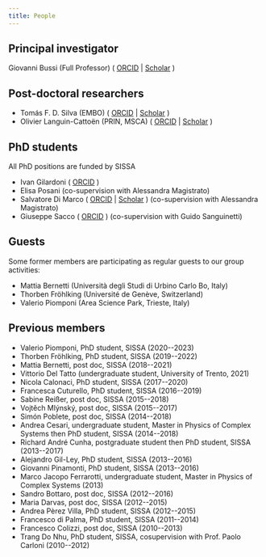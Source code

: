 ```yaml
---
title: People
---
```


## Principal investigator

Giovanni Bussi (Full Professor)
(
[ORCID](https://orcid.org/0000-0001-9216-5782) |
[Scholar](https://scholar.google.com/citations?user=8qk_P2YAAAAJ)
)


## Post-doctoral researchers

- Tomás F. D. Silva (EMBO) 
  (
  [ORCID](https://orcid.org/0000-0003-4608-2673) |
  [Scholar](https://scholar.google.com/citations?user=WHFaAK8AAAAJ)
  )
- Olivier Languin-Cattoën (PRIN, MSCA)
  (
  [ORCID](https://orcid.org/0000-0002-0486-9841) |
  [Scholar](https://scholar.google.com/citations?user=ovntaA8AAAAJ)
  )

## PhD students

All PhD positions are funded by SISSA

- Ivan Gilardoni
  (
  [ORCID](https://orcid.org/0000-0002-7504-9840)
  )
- Elisa Posani (co-supervision with Alessandra Magistrato)
- Salvatore Di Marco
  (
  [ORCID](https://orcid.org/0009-0008-5365-9446) |
  [Scholar](https://scholar.google.com/citations?hl=en&user=5twQfMUAAAAJ)
  ) (co-supervision with Alessandra Magistrato)
- Giuseppe Sacco
  (
  [ORCID](https://orcid.org/0009-0001-0594-8349)
  ) (co-supervision with Guido Sanguinetti)

## Guests

Some former members are participating as regular guests to our group activities:

- Mattia Bernetti (Università degli Studi di Urbino Carlo Bo, Italy)
- Thorben Fröhlking (Université de Genève, Switzerland)
- Valerio Piomponi (Area Science Park, Trieste, Italy)

## Previous members

- Valerio Piomponi, PhD student, SISSA (2020--2023)
- Thorben Fröhlking, PhD student, SISSA (2019--2022)
- Mattia Bernetti, post doc, SISSA (2018--2021)
- Vittorio Del Tatto (undergraduate student, University of Trento, 2021)
- Nicola Calonaci, PhD student, SISSA (2017--2020)
- Francesca Cuturello, PhD student, SISSA (2016--2019)
- Sabine Reißer, post doc, SISSA (2015--2018)
- Vojtěch Mlýnský, post doc, SISSA (2015--2017)
- Simón Poblete, post doc, SISSA (2014--2018)
- Andrea Cesari, undergraduate student, Master in Physics of Complex Systems then PhD student, SISSA (2014--2018)
- Richard André Cunha, postgraduate student then PhD student, SISSA (2013--2017)
- Alejandro Gil-Ley, PhD student, SISSA (2013--2016)
- Giovanni Pinamonti, PhD student, SISSA (2013--2016)
- Marco Jacopo Ferrarotti, undergraduate student, Master in Physics of Complex Systems (2013)
- Sandro Bottaro, post doc, SISSA (2012--2016)
- Maria Darvas, post doc, SISSA (2012--2015)
- Andrea Pèrez Villa, PhD student, SISSA (2012--2015)
- Francesco di Palma, PhD student, SISSA (2011--2014)
- Francesco Colizzi, post doc, SISSA (2010--2013)
- Trang Do Nhu, PhD student, SISSA, cosupervision with Prof. Paolo Carloni (2010--2012)

